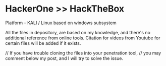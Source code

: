 # HackerOne >> HackTheBox
Platform - KALI / Linux based on windows subsystem 

All the files in depository, are based on my knowledge,
and there's no additional reference from online tools. 
Citation for videos from Youtube for certain files will be added
if it exists.

// If you have trouble cloning the files into your penetration tool,
// you may comment below my post, and I will try to solve the issue. 
   
